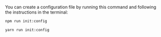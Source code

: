 You can create a configuration file by running this command and following the instructions in the terminal:

<Tabs groupId="yarn-npm">

<TabItem value="npm" label="npm">

```bash
npm run init:config
```

</TabItem>

<TabItem value="yarn" label="yarn">

```bash
yarn run init:config
```

</TabItem>

</Tabs>
